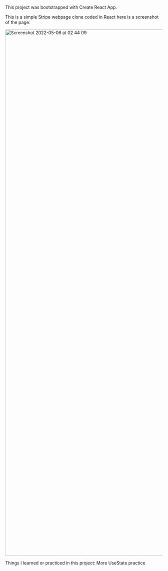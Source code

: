 This project was bootstrapped with Create React App.

This is a simple Stripe webpage clone coded in React here is a screenshot of the page:

<img width="1679" alt="Screenshot 2022-05-06 at 02 44 09" src="https://user-images.githubusercontent.com/71894732/167053363-8daf3a0d-89dd-414c-bba6-17b821e02275.png">

Things I learned or practiced in this project:
More UseState practice
